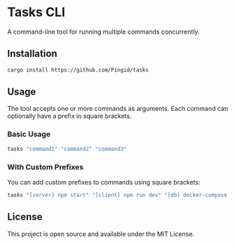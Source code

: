 # Tasks CLI

A command-line tool for running multiple commands concurrently.

## Installation

```bash
cargo install https://github.com/Pingid/tasks
```

## Usage

The tool accepts one or more commands as arguments. Each command can optionally have a prefix in square brackets.

### Basic Usage

```bash
tasks "command1" "command2" "command3"
```

### With Custom Prefixes

You can add custom prefixes to commands using square brackets:

```bash
tasks "[server] npm start" "[client] npm run dev" "[db] docker-compose up"
```

## License

This project is open source and available under the MIT License.

